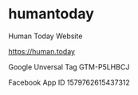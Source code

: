 # humantoday
Human Today Website

https://human.today

Google Unversal Tag
GTM-P5LHBCJ

Facebook App ID
1579762615437312
